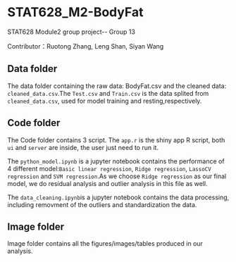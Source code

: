 # STAT628_M2-BodyFat
STAT628 Module2 group project-- Group 13

Contributor：Ruotong Zhang, Leng Shan, Siyan Wang


## Data folder
The data folder containing the raw data: BodyFat.csv and the cleaned data: `cleaned_data.csv`.The `Test.csv` and `Train.csv` is the data splited from `cleaned_data.csv`, used for model training and resting,respectively.

## Code folder
The Code folder contains 3 script. The `app.r` is the shiny app R script, both `ui` and `server` are inside, the user just need to run it.

The `python_model.ipynb` is a jupyter notebook contains the performance of 4 different model:`Basic linear regression`, `Ridge regression`, `LassoCV regression` and `SVM regression`.As we choose `Ridge regression` as our final model, we do residual analysis and outlier analysis in this file as well.

The `data_cleaning.ipynb`is a jupyter notebook contains the data processing, including removment of the outliers and standardization the data.

## Image folder
Image folder contains all the figures/images/tables produced in our analysis.



